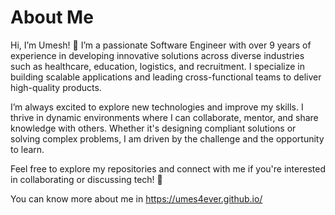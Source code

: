 # About Me
Hi, I’m Umesh! 👋 I’m a passionate Software Engineer with over 9 years of experience in developing innovative solutions across diverse industries such as healthcare, education, logistics, and recruitment. I specialize in building scalable applications and leading cross-functional teams to deliver high-quality products.

I’m always excited to explore new technologies and improve my skills. I thrive in dynamic environments where I can collaborate, mentor, and share knowledge with others. Whether it's designing compliant solutions or solving complex problems, I am driven by the challenge and the opportunity to learn.

Feel free to explore my repositories and connect with me if you're interested in collaborating or discussing tech! 🚀

You can know more about me in https://umes4ever.github.io/
